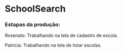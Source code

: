 # SchoolSearch

### Estapas da produção:

Rosenato: Trabalhando na tela de cadastro de escola.

Patrícia: Trabalhando na tela de listar escolas.
